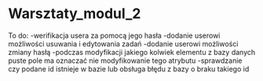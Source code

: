 # Warsztaty_modul_2

To do:
-werifikacja usera za pomocą jego hasła
-dodanie userowi możliwości usuwania i edytowania zadań
-dodanie userowi możliwości zmiany hasłą
-podczas modyfikacji jakiego kolwiek elementu z bazy danych puste pole ma oznaczać nie modyfikowanie tego atrybutu
-sprawdzanie czy podane id istnieje w bazie lub obsługa błędu z bazy o braku takiego id 
